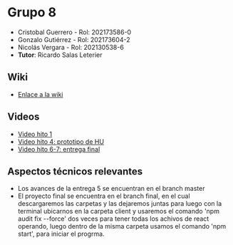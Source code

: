 
# Grupo 8

* Cristobal Guerrero    - Rol: 202173586-0
* Gonzalo Gutiérrez     - Rol: 202173604-2
* Nicolás Vergara       - Rol: 202130538-6
* **Tutor**: Ricardo Salas Leterier

## Wiki

 * [Enlace a la wiki](https://github.com/Nachops/INF236P201G15/wiki)

## Videos

* [Video hito 1](https://www.youtube.com/watch?v=y1Tg63zPfs4&ab_channel=GonzaloGutierrez)
* [Video hito 4: prototipo de HU](https://youtu.be/xWTwkPOJpjI)
* [Video hito 6-7: entrega final](https://youtu.be/-ImdWl3U6fs)

## Aspectos técnicos relevantes

* Los avances de la entrega 5 se encuentran en el branch master
* El proyecto final se encuentra en el branch final, en el cual descargaremos las carpetas y las dejaremos juntas para luego con la terminal ubicarnos en la carpeta client y usaremos el comando 'npm audit fix --force' dos veces para tener todas los achivos de react operando, luego dentro de la misma carpeta usamos el comando 'npm start', para iniciar el progrma.
